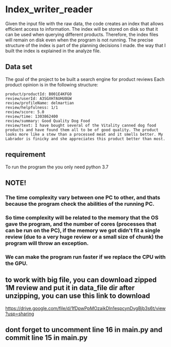 # Index_writer_reader

Given the input file with the raw data, the code creates an index that allows efficient access to information. 
The index will be stored on disk so that it can be used when querying different products. Therefore, the index files will remain on disk even when the program is not running.
The precise structure of the index is part of the planning decisions I made. the way that I built the index is explained in the analyze file.


## Data set
The goal of the project to be built a search engine for product reviews
Each product opinion is in the following structure:

    product/productId: B001E4KFG0 
    review/userId: A3SGXH7AUHU8GW 
    review/profileName: delmartian 
    review/helpfulness: 1/1 
    review/score: 5.0 
    review/time: 1303862400 
    review/summary: Good Quality Dog Food 
    review/text: I have bought several of the Vitality canned dog food products and have found them all to be of good quality. The product looks more like a stew than a processed meat and it smells better. My Labrador is finicky and she appreciates this product better than most. 
## requirement
To run the program the you only need python 3.7
## NOTE! 
### The time complexity vary between one PC to other, and thats because the program check the abilities of the running PC.

### So time complexity will be related to the memory that the OS gave the program, and the number of cores (processes that can be run on the PC), if the memory we got didn't fit a single review (due to a very huge review or a small size of chunk) the program will throw an exception.

### We can make the program run faster if we replace the CPU with the GPU.



## to work with big file, you can download zipped 1M review and put it in data_file dir after unzipping, you can use this link to download
https://drive.google.com/file/d/1fDpwPpMOzaikDln1espcynDvgBjb3s6t/view?usp=sharing
## dont forget to uncomment line 16 in main.py and commit line 15 in main.py  





 
